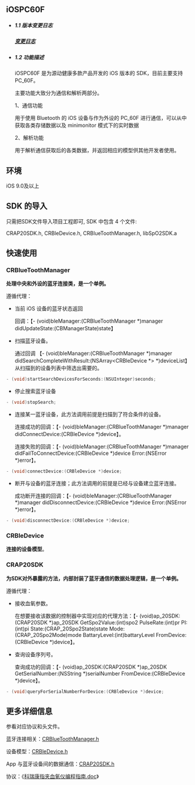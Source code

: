 ## iOSPC60F

- ##### 1.1 版本变更日志

  ##### [变更日志](https://github.com/viatom-dev/iOSPC60F/blob/main/ChangeLog.md)

- ##### 1.2 功能描述

  iOSPC60F 是为源动健康多款产品开发的 iOS 版本的 SDK，目前主要支持 PC_60F。

  主要功能大致分为通信和解析两部分。

  1、通信功能

  用于使用 Bluetooth 的 iOS 设备与作为外设的 PC_60F 进行通信，可以从中获取各类存储数据以及 minimonitor 模式下的实时数据 

  2、解析功能

  用于解析通信获取后的各类数据，并返回相应的模型供其他开发者使用。

## 环境

  iOS 9.0及以上

## SDK 的导入

只需把SDK文件导入项目工程即可, SDK 中包含 4 个文件:

CRAP20SDK.h, CRBleDevice.h, CRBlueToothManager.h, libSpO2SDK.a

## 快速使用

### CRBlueToothManager

**处理中央和外设的蓝牙连接类，是一个单例。**

遵循代理：<CRBlueToothManagerDelegate>

- 当前 iOS 设备的蓝牙状态返回

  回调：【- (void)bleManager:(CRBlueToothManager *)manager didUpdateState:(CBManagerState)state】

- 扫描蓝牙设备。

  通过回调  【- (void)bleManager:(CRBlueToothManager *)manager didSearchCompleteWithResult:(NSArray<CRBleDevice *> *)deviceList】  从扫描到的设备列表中筛选出需要的。

```objective-c
- (void)startSearchDevicesForSeconds:(NSUInteger)seconds;
```

- 停止搜索蓝牙设备

```objective-c
- (void)stopSearch;
```

- 连接某一蓝牙设备，此方法调用前提是扫描到了符合条件的设备。

  连接成功的回调：【- (void)bleManager:(CRBlueToothManager *)manager didConnectDevice:(CRBleDevice *)device】。

  连接失败的回调：【- (void)bleManager:(CRBlueToothManager *)manager didFailToConnectDevice:(CRBleDevice *)device Error:(NSError *)error】。

```objective-c
- (void)connectDevice:(CRBleDevice *)device;
```

- 断开与设备的蓝牙连接；此方法调用的前提是已经与设备建立蓝牙连接。

  成功断开连接的回调：【- (void)bleManager:(CRBlueToothManager *)manager didDisconnectDevice:(CRBleDevice *)device Error:(NSError *)error】。

```objective-c
- (void)disconnectDevice:(CRBleDevice *)device;
```

### CRBleDevice

**连接的设备模型**。

### CRAP20SDK

**为SDK对外暴露的方法，内部封装了蓝牙通信的数据处理逻辑，是一个单例。**

遵循代理：<CRAP20SDKDelegate>

- 接收血氧参数。

  在想要接收该数据的控制器中实现对应的代理方法：【- (void)ap_20SDK:(CRAP20SDK *)ap_20SDK GetSpo2Value:(int)spo2 PulseRate:(int)pr PI:(int)pi State:(CRAP_20Spo2State)state Mode:(CRAP_20Spo2Mode)mode BattaryLevel:(int)battaryLevel FromDevice:(CRBleDevice *)device】。

- 查询设备序列号。

  查询成功的回调：【- (void)ap_20SDK:(CRAP20SDK *)ap_20SDK GetSerialNumber:(NSString *)serialNumber FromDevice:(CRBleDevice *)device】。

```objective-c
- (void)queryForSerialNumberForDevice:(CRBleDevice *)device;
```

## 更多详细信息

参看对应协议和头文件。

蓝牙连接相关：[CRBlueToothManager.h](https://github.com/viatom-dev/iOSPC60F/blob/main/PC-60F/PC-60F_zh/PC_60FDemo/PC_60ESDK/PC_60ESDK/CRBlueToothManager.h)

设备模型：[CRBleDevice.h](https://github.com/viatom-dev/iOSPC60F/blob/main/PC-60F/PC-60F_zh/PC_60FDemo/PC_60ESDK/PC_60ESDK/CRBleDevice.h)

App 与蓝牙设备间的数据通信：[CRAP20SDK.h](https://github.com/viatom-dev/iOSPC60F/blob/main/PC-60F/PC-60F_zh/PC_60FDemo/PC_60ESDK/PC_60ESDK/CRAP20SDK.h)

协议：《[科瑞康指夹血氧仪编程指南.doc](https://github.com/viatom-dev/iOSPC60F/blob/main/PC-60F/PC-60F_zh/科瑞康指夹血氧仪编程指南.doc)》



